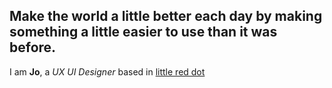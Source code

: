 ##  Make the world a little better each day by making something a little easier to use than it was before.

I am **Jo**, a _UX UI Designer_ based in [little red dot](https://en.wikipedia.org/wiki/Little_red_dot)
